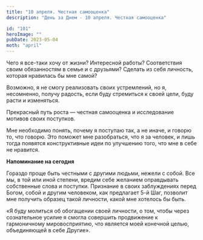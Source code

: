 ```yaml
---
title: "10 апреля. Честная самооценка"
description: "День за Днем - 10 апреля. Честная самооценка"

id: "101"
heroImage: ""
pubDate: 2023-05-04
moth: "april"
---
```


Чего я все-таки хочу от жизни? Интересной работы? Соответствия своим
обязанностям в семье и с друзьями? Сделать из себя личность, которая нравилась
бы мне самой?

Возможно, я не смогу реализовать своих устремлений, но я, несомненно, получу
радость, если буду стремиться к своей цели, буду расти и изменяться.

Прекрасный путь роста — честная самооценка и исследование мотивов своих
поступков.

Мне необходимо понять, почему я поступаю так, а не иначе, и говорю то, что
говорю. Это поможет мне разобраться, что я за человек, и лишь тогда появятся
конструктивные идеи по улучшению того, что мне в себе не нравится.

**Напоминание на сегодня**

Гораздо проще быть честными с другими людьми, нежели с собой. Все мы, в той
или иной степени, вредим себе желанием оправдывать собственные слова и
поступки. Признание в своих заблуждениях перед Богом, собой и другим
человеком, как предлагает 5-й Шаг, позволит мне получить образец такой
личности, какой мне хотелось бы быть.

«Я буду молиться об обогащении своей личности, о том, чтобы через сознательное
усилие я смогла совершить продвижение к гармоничному мировосприятию, что
является моей конечной целью, объединяющей в себе Другие».

